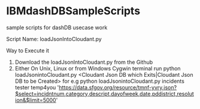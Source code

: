 # IBMdashDBSampleScripts
sample scripts for dashDB usecase work

Script Name: loadJsonIntoCloudant.py

Way to Execute it
1. Download the loadJsonIntoCloudant.py from the Github 
2. Either On Unix, Linux or from Windows Cygwin terminal run
python loadJsonintoCloudant.py <Cloudant Json DB which Exits|Cloudant Json DB to be Created> <Cloudant Username> <Cloudant Password> <JSON Docs URL>
for e.g
python loadJsonintoCloudant.py incidents tester temp4you 'https://data.sfgov.org/resource/tmnf-yvry.json?$select=incidntnum,category,descript,dayofweek,date,pddistrict,resolution&$limit=5000'
